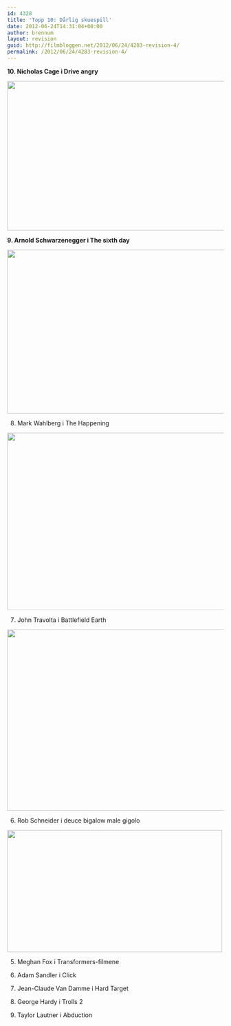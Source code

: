 ```yaml
---
id: 4328
title: 'Topp 10: Dårlig skuespill'
date: 2012-06-24T14:31:04+00:00
author: brennum
layout: revision
guid: http://filmbloggen.net/2012/06/24/4283-revision-4/
permalink: /2012/06/24/4283-revision-4/
---
```

**10. Nicholas Cage i Drive angry**

<a href="http://filmbloggen.net/?attachment_id=4316" rel="attachment wp-att-4316"><img class="alignnone size-large wp-image-4316" src="http://filmbloggen.net/wp-content/uploads//2012/06/Drive-Angry-Wallpaper-2-drive-angry-3d-20073521-1920-1080-620x348.jpg" alt="" width="620" height="348" /></a>

**9. Arnold Schwarzenegger i The sixth day**

<a href="http://filmbloggen.net/?attachment_id=4315" rel="attachment wp-att-4315"><img class="alignnone size-large wp-image-4315" src="http://filmbloggen.net/wp-content/uploads//2012/06/sixthday-620x381.jpg" alt="" width="620" height="381" /></a>

8. Mark Wahlberg i The Happening

<a href="http://filmbloggen.net/?attachment_id=4317" rel="attachment wp-att-4317"><img class="alignnone size-large wp-image-4317" src="http://filmbloggen.net/wp-content/uploads//2012/06/0EE3A29AB2-620x413.jpg" alt="" width="620" height="413" /></a>

7. John Travolta i Battlefield Earth

<a href="http://filmbloggen.net/?attachment_id=4318" rel="attachment wp-att-4318"><img class="alignnone size-large wp-image-4318" src="http://filmbloggen.net/wp-content/uploads//2012/06/terre-champ-de-bataille-07-g-620x422.jpg" alt="" width="620" height="422" /></a>

6. Rob Schneider i deuce bigalow male gigolo

<a href="http://filmbloggen.net/?attachment_id=4319" rel="attachment wp-att-4319"><img class="alignnone size-full wp-image-4319" src="http://filmbloggen.net/wp-content/uploads//2012/06/db_074Deuce_Ruth.jpg" alt="" width="500" height="284" /></a>

5. Meghan Fox i Transformers-filmene

4. Adam Sandler i Click

3. Jean-Claude Van Damme i Hard Target

2. George Hardy i Trolls 2

1. Taylor Lautner i Abduction

&nbsp;

&nbsp;

&nbsp;

&nbsp;